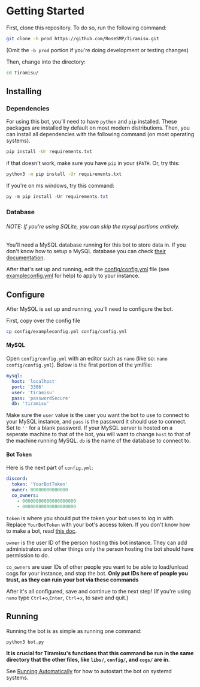 # Getting Started

First, clone this repository. To do so, run the following command:

```sh
git clone -b prod https://github.com/RoseSMP/Tiramisu.git
```
(Omit the `-b prod` portion if you're doing development or testing changes)

Then, change into the directory:
```sh
cd Tiramisu/
```


## Installing

### Dependencies

For using this bot, you'll need to have `python` and `pip` installed. These packages are installed by default on most modern distributions. Then, you can install all dependencies with the following command (on most operating systems). 
```sh
pip install -Ur requirements.txt
```
if that doesn't work, make sure you have `pip` in your `$PATH`. Or, try this:
```sh
python3 -m pip install -Ur requirements.txt
```
If you're on ms windows, try this command:
```powershell
py -m pip install -Ur requirements.txt
```


### Database
###### NOTE: If you're using SQLite, you can skip the mysql portions entirely.

You'll need a MySQL database running for this bot to store data in. If you don't know how to setup a MySQL database you can check [their documentation](https://dev.mysql.com/doc/mysql-getting-started/en/). 

After that's set up and running, edit the [config/config.yml](../config/config.yml) file (see [exampleconfig.yml](../config/exampleconfig.yml) for help) to apply to your instance.


## Configure

After MySQL is set up and running, you'll need to configure the bot. 

First, copy over the config file
```sh
cp config/exampleconfig.yml config/config.yml
```

#### MySQL
Open `config/config.yml` with an editor such as `nano` (like so: `nano config/config.yml`). Below is the first portion of the ymlfile:
```yml
mysql:
  host: 'localhost'
  port: '3306'
  user: 'tiramisu'
  pass: 'passwordSecure'
  db: 'tiramisu'
```
Make sure the `user` value is the user you want the bot to use to connect to your MySQL instance, and `pass` is the password it should use to connect. Set to `''` for a blank password. If your MySQL server is hosted on a seperate machine to that of the bot, you will want to change `host` to that of the machine running MySQL. `db` is the name of the database to connect to.


#### Bot Token

Here is the next part of `config.yml`:
```yml
discord:
  token: 'YourBotToken'
  owner: 00000000000000
  co_owners:
    - 00000000000000000000
    - 00000000000000000000
```
`token` is where you should put the token your bot uses to log in with. Replace `YourBotToken` with your bot's access token. If you don't know how to make a bot, read [this doc](creating-a-bot.md).

`owner` is the user ID of the person hosting this bot instance. They can add administrators and other things only the person hosting the bot should have permission to do.

`co_owners` are user IDs of other people you want to be able to load/unload cogs for your instance, and stop the bot. **Only put IDs here of people you trust, as they can ruin your bot via these commands**

After it's all configured, save and continue to the next step!
(If you're using `nano` type `Ctrl`+`o`,`Enter`, `Ctrl`+`x`, to save and quit.)

## Running

Running the bot is as simple as running one command:
```sh
python3 bot.py
```
**It is crucial for Tiramisu's functions that this command be run in the same directory that the other files, like `libs/`, `config/`, and `cogs/` are in.**


See [Running Automatically](running-automatically.md) for how to autostart the bot on systemd systems.
